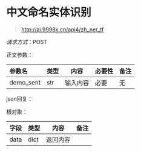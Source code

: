 # 中文命名实体识别

> http://ai.9998k.cn/api4/zh_ner_tf

*请求方式*：POST

正文参数：

| 参数名       | 类型  | 内容   | 必要性 | 备注  |
|:----------|-----|------| ------ |-----|
| demo_sent | str | 输入内容 | 必要 | 无   |

json回复：

根对象：

| 字段   | 类型 | 内容     | 备注 |
|------| -- | -------- | ---- |
| data | dict  | 返回内容 |      |